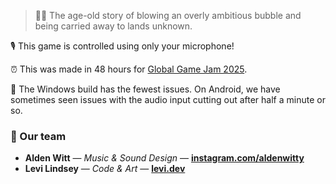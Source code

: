 > 🍬🫧 The age-old story of blowing an overly ambitious bubble and being carried away to lands unknown.

🎙️ This game is controlled using only your microphone!

⏰ This was made in 48 hours for [Global Game Jam 2025](https://globalgamejam.org/games/2025/oh-places-youll-blow-7).

🐞 The Windows build has the fewest issues. On Android, we have sometimes seen issues with the audio input cutting out after half a minute or so.

### 🙌 Our team

-   **Alden Witt** — _Music & Sound Design_ — **[instagram.com/aldenwitty](https://instagram.com/aldenwitty)**
-   **Levi Lindsey** — _Code & Art_ — **[levi.dev](https://levi.dev)**
